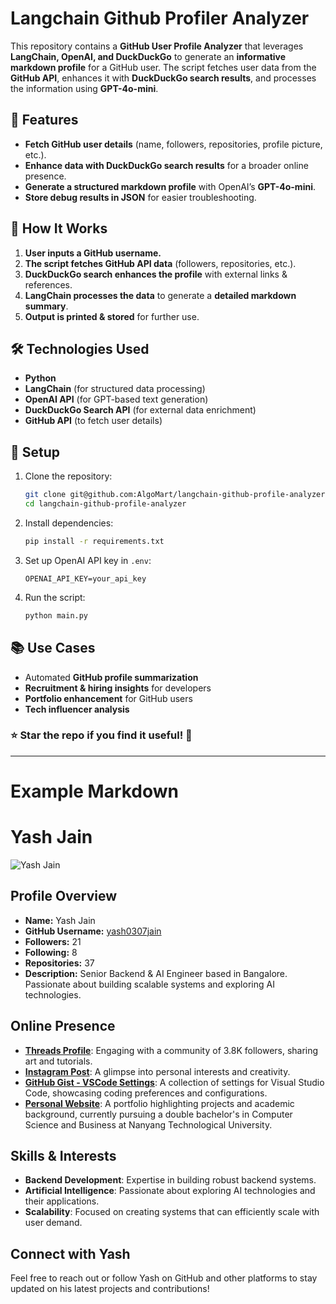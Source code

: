 # Langchain Github Profiler Analyzer

This repository contains a **GitHub User Profile Analyzer** that leverages **LangChain, OpenAI, and DuckDuckGo** to generate an **informative markdown profile** for a GitHub user. The script fetches user data from the **GitHub API**, enhances it with **DuckDuckGo search results**, and processes the information using **GPT-4o-mini**.

## 🚀 Features

-   **Fetch GitHub user details** (name, followers, repositories, profile picture, etc.).
-   **Enhance data with DuckDuckGo search results** for a broader online presence.
-   **Generate a structured markdown profile** with OpenAI’s **GPT-4o-mini**.
-   **Store debug results in JSON** for easier troubleshooting.

## 📌 How It Works

1. **User inputs a GitHub username.**
2. **The script fetches GitHub API data** (followers, repositories, etc.).
3. **DuckDuckGo search enhances the profile** with external links & references.
4. **LangChain processes the data** to generate a **detailed markdown summary**.
5. **Output is printed & stored** for further use.

## 🛠️ Technologies Used

-   **Python**
-   **LangChain** (for structured data processing)
-   **OpenAI API** (for GPT-based text generation)
-   **DuckDuckGo Search API** (for external data enrichment)
-   **GitHub API** (to fetch user details)

## 🔧 Setup

1. Clone the repository:
    ```bash
    git clone git@github.com:AlgoMart/langchain-github-profile-analyzer.git
    cd langchain-github-profile-analyzer
    ```
2. Install dependencies:
    ```bash
    pip install -r requirements.txt
    ```
3. Set up OpenAI API key in `.env`:
    ```
    OPENAI_API_KEY=your_api_key
    ```
4. Run the script:
    ```bash
    python main.py
    ```

## 📚 Use Cases

-   Automated **GitHub profile summarization**
-   **Recruitment & hiring insights** for developers
-   **Portfolio enhancement** for GitHub users
-   **Tech influencer analysis**

### ⭐ Star the repo if you find it useful! 🚀

---

# Example Markdown

# Yash Jain

![Yash Jain](https://avatars.githubusercontent.com/u/44037814?v=4)

## Profile Overview

-   **Name:** Yash Jain
-   **GitHub Username:** [yash0307jain](https://github.com/yash0307jain)
-   **Followers:** 21
-   **Following:** 8
-   **Repositories:** 37
-   **Description:** Senior Backend & AI Engineer based in Bangalore. Passionate about building scalable systems and exploring AI technologies.

## Online Presence

-   **[Threads Profile](https://www.threads.net/@bokucandraw_)**: Engaging with a community of 3.8K followers, sharing art and tutorials.
-   **[Instagram Post](https://www.instagram.com/p/DFNWlY9sxXx/)**: A glimpse into personal interests and creativity.
-   **[GitHub Gist - VSCode Settings](https://gist.github.com/yash0307jain/25cc0daa507eb48f060ea96cf1e2c298)**: A collection of settings for Visual Studio Code, showcasing coding preferences and configurations.
-   **[Personal Website](https://yashjain14.github.io/)**: A portfolio highlighting projects and academic background, currently pursuing a double bachelor's in Computer Science and Business at Nanyang Technological University.

## Skills & Interests

-   **Backend Development**: Expertise in building robust backend systems.
-   **Artificial Intelligence**: Passionate about exploring AI technologies and their applications.
-   **Scalability**: Focused on creating systems that can efficiently scale with user demand.

## Connect with Yash

Feel free to reach out or follow Yash on GitHub and other platforms to stay updated on his latest projects and contributions!
